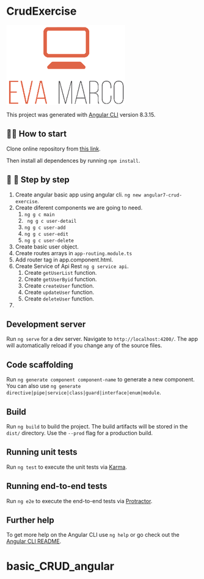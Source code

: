 # CrudExercise

![EvaMarco](src/assets/eva&#32;logo.png)

This project was generated with [Angular CLI](https://github.com/angular/angular-cli) version 8.3.15.

##  👩‍🔧️ How to start

Clone online repository from [this link](https://github.com/EvaMarco/basic_CRUD_angular).

Then install all dependences by running `npm install`.

## 👣️ 👣️ Step by step

1. Create angular basic app using angular cli. `ng new angular7-crud-exercise`.
2. Create diferent components we are going to need. 
   1. `ng g c main`
   2. ` ng g c user-detail`
   3. `ng g c user-add`
   4. `ng g c user-edit`
   5. `ng g c user-delete`
3. Create basic user object.
4. Create routes arrays in `app-routing.module.ts`
5. Add router tag in app.component.html.
6. Create Service of Api Rest `ng g service api`.
   1. Create `getUserList` function.
   2. Create `getUserByid` function.
   3. Create `createUser` function.
   4. Create `updateUser` function.
   5. Create `deleteUser` function.
7. 


## Development server

Run `ng serve` for a dev server. Navigate to `http://localhost:4200/`. The app will automatically reload if you change any of the source files.

## Code scaffolding

Run `ng generate component component-name` to generate a new component. You can also use `ng generate directive|pipe|service|class|guard|interface|enum|module`.

## Build

Run `ng build` to build the project. The build artifacts will be stored in the `dist/` directory. Use the `--prod` flag for a production build.

## Running unit tests

Run `ng test` to execute the unit tests via [Karma](https://karma-runner.github.io).

## Running end-to-end tests

Run `ng e2e` to execute the end-to-end tests via [Protractor](http://www.protractortest.org/).

## Further help

To get more help on the Angular CLI use `ng help` or go check out the [Angular CLI README](https://github.com/angular/angular-cli/blob/master/README.md).
# basic_CRUD_angular
